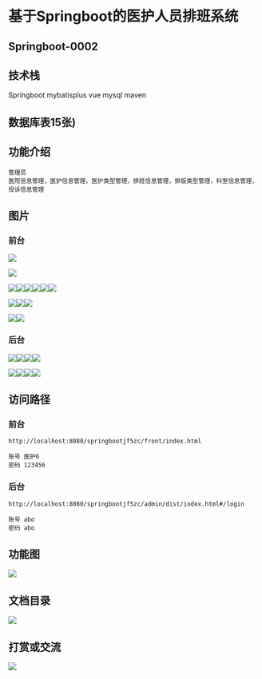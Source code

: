 # 基于Springboot的医护人员排班系统

## Springboot-0002



## 技术栈

Springboot mybatisplus vue mysql maven



## 数据库表15张)



## 功能介绍

```properties
管理员
医院信息管理，医护信息管理，医护类型管理，排班信息管理，排版类型管理，科室信息管理，投诉信息管理
```



## 图片

### 前台

![](./images/1.jpg)

![](./images/2.jpg)





![](./images/3.jpg)![](./images/4.jpg)![](./images/5.jpg)![](./images/6.jpg)![](./images/7.jpg)![](./images/8.jpg)

![](./images/9.jpg)![](./images/10.jpg)![](./images/11.jpg)

![](./images/12.jpg)![](./images/13.jpg)

### 后台

![](./images/14.jpg)![](./images/15.jpg)![](./images/16.jpg)![](./images/17.jpg)

![](./images/18.jpg)![](./images/19.jpg)![](./images/20.jpg)![](./images/21.jpg)

## 访问路径

### 前台

```properties
http://localhost:8080/springbootjf5zc/front/index.html

账号 医护6
密码 123456
```

### 后台

```properties
http://localhost:8080/springbootjf5zc/admin/dist/index.html#/login

账号 abo
密码 abo
```





## 功能图

![](./images/gn.png)



## 文档目录

![](./images/wd.jpg)



## 打赏或交流

![](./images/vx.jpg)







